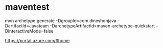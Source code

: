 # maventest
mvn archetype:generate -DgroupId=com.dineshonjava -DartifactId=Javateam
-DarchetypeArtifactId=maven-archetype-quickstart -DinteractiveMode=false

https://portal.azure.com/#home
